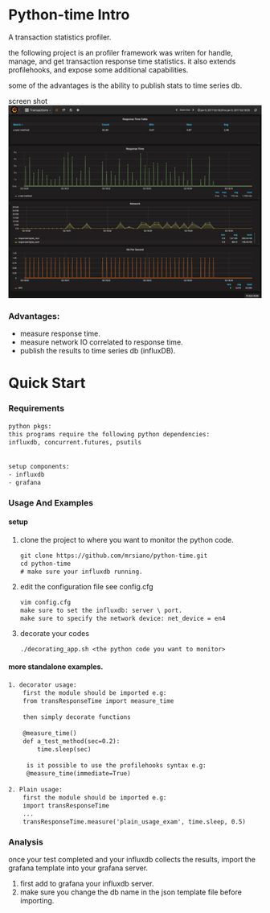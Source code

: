 # Python-time Intro

A transaction statistics profiler.

the following project is an profiler framework was writen for handle, 
manage, and get transaction response time statistics.
it also extends profilehooks, and expose some additional capabilities.

some of the advantages is the ability to publish stats to time series db.

screen shot
![Alt text](screencapture-localhost-3000-dashboard-db-transactions-1484139148961.png?raw=true "Optional Title")

### Advantages:
- measure response time.
- measure network IO correlated to response time.
- publish the results to time series db (influxDB).

# Quick Start

### Requirements
```
python pkgs:
this programs require the following python dependencies:
influxdb, concurrent.futures, psutils


setup components:
- influxdb
- grafana
```

### Usage And Examples
#### setup
1. clone the project to where you want to monitor the python code.

    ```
    git clone https://github.com/mrsiano/python-time.git
    cd python-time
    # make sure your influxdb running.
    ```
2. edit the configuration file see config.cfg

    ```
    vim config.cfg
    make sure to set the influxdb: server \ port.
    make sure to specify the network device: net_device = en4
    ```
3. decorate your codes

     ```
     ./decorating_app.sh <the python code you want to monitor>
     ```


#### more standalone examples.
```
1. decorator usage:
    first the module should be imported e.g:
    from transResponseTime import measure_time
    
    then simply decorate functions
    
    @measure_time()
    def a_test_method(sec=0.2):
        time.sleep(sec)
        
     is it possible to use the profilehooks syntax e.g:
     @measure_time(immediate=True)
        
2. Plain usage:
    first the module should be imported e.g:
    import transResponseTime
    ...
    transResponseTime.measure('plain_usage_exam', time.sleep, 0.5)
```

### Analysis
once your test completed and your influxdb collects the results,
import the grafana template into your grafana server.

1. first add to grafana your influxdb server.
2. make sure you change the db name in the json template file before importing.
